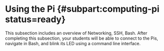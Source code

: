 # Using the Pi {#subpart:computing-pi status=ready}

This subsection includes an overview of Networking, SSH, Bash. After completing this subsection, your students will be able to connect to the Pis, navigate in Bash, and blink its LED using a command line interface.
<!-- gwnote: typo in "Pis" should be "Pi" -->